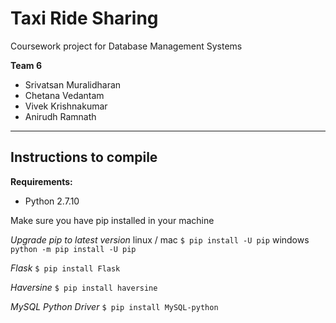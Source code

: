Taxi Ride Sharing
=

Coursework project for Database Management Systems

**Team 6**

 - Srivatsan Muralidharan
 - Chetana Vedantam
 - Vivek Krishnakumar
 - Anirudh Ramnath

----------


Instructions to compile
-------------

**Requirements:**
- Python 2.7.10

Make sure you have pip installed in your machine

*Upgrade pip to latest version*
linux / mac    `$ pip install -U pip`
windows    `python -m pip install -U pip`

*Flask*
`$ pip install Flask`

*Haversine*
`$ pip install haversine`

*MySQL Python Driver*
`$ pip install MySQL-python`

